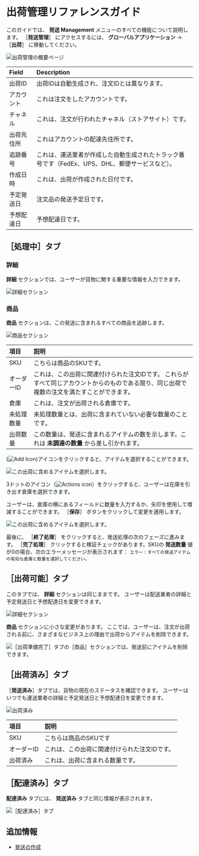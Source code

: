 # 出荷管理リファレンスガイド

このガイドでは、 **発送 Management** メニューのすべての機能について説明します。 ［**発送管理**］ にアクセスするには、 **グローバルアプリケーション** &rarr; ［**出荷**］ に移動してください。

![出荷管理の概要ページ](./shipments-management-reference-guide/images/01.png)

| Field | Description                                           |
|:----- |:----------------------------------------------------- |
| 出荷ID  | 出荷IDは自動生成され、注文IDとは異なります。                              |
| アカウント | これは注文をしたアカウントです。                                      |
| チャネル  | これは、注文が行われたチャネル（ストアサイト）です。                            |
| 出荷先住所 | これはアカウントの配達先住所です。                                     |
| 追跡番号  | これは、運送業者が作成した自動生成されたトラック番号です（FedEx、UPS、DHL、郵便サービスなど）。 |
| 作成日時  | これは、出荷が作成された日付です。                                     |
| 予定発送日 | 注文品の発送予定日です。                                          |
| 予想配達日 | 予想配達日です。                                              |

## ［処理中］タブ

### 詳細

**詳細** セクションでは、ユーザーが貨物に関する重要な情報を入力できます。

![詳細セクション](./shipments-management-reference-guide/images/04.png)

### 商品

**商品** セクションは、この発送に含まれるすべての商品を追跡します。

![商品セクション](./shipments-management-reference-guide/images/02.png)

| 項目     | 説明                                                                      |
|:------ |:----------------------------------------------------------------------- |
| SKU    | こちらは商品のSKUです。                                                           |
| オーダーID | これは、この出荷に関連付けられた注文IDです。 これらがすべて同じアカウントからのものである限り、同じ出荷で複数の注文を満たすことができます。 |
| 倉庫     | これは、注文が出荷される倉庫です。                                                       |
| 未処理数量  | 未処理数量とは、出荷に含まれていない必要な数量のことです。                                           |
| 出荷数量   | この数量は、発送に含まれるアイテムの数を示します。これは **未調達の数量** から差し引かれます。                         |

(![Add Icon](../../images/icon-add.png))アイコンをクリックすると、アイテムを選択することができます。

![この出荷に含めるアイテムを選択します。](./shipments-management-reference-guide/images/03.png)

3ドットのアイコン（![Actions icon](../../images/icon-actions.png)）をクリックすると、ユーザーは在庫を引き出す倉庫を選択できます。

ユーザーは、倉庫の横にあるフィールドに数量を入力するか、矢印を使用して増減することができます。 ［**保存**］ ボタンをクリックして変更を適用します。

![この出荷に含めるアイテムを選択します。](./shipments-management-reference-guide/images/05.png)

最後に、 ［**終了処理**］ をクリックすると、発送処理の次のフェーズに進みます。 ［**完了処理**］ クリックすると検証チェックがあります。SKUの **発送数量** 値が0の場合、次のエラーメッセージが表示されます： `エラー：すべての発送アイテムの有効な倉庫と数量を選択してください。`

## ［出荷可能］タブ

このタブでは、 **詳細** セクションは同じままです。 ユーザーは配送業者の詳細と予定発送日と予想配達日を変更できます。

![詳細セクション](./shipments-management-reference-guide/images/04.png)

**商品** セクションに小さな変更があります。 ここでは、ユーザーは、注文が出荷される前に、さまざまなビジネス上の理由で出荷からアイテムを削除できます。

![［出荷準備完了］タブの［商品］セクションでは、発送前にアイテムを削除できます。](./shipments-management-reference-guide/images/06.png)

## ［出荷済み］タブ

［**発送済み**］タブでは、貨物の現在のステータスを確認できます。 ユーザーはいつでも運送業者の詳細と予定発送日と予想配達日を変更できます。

![出荷済み](./shipments-management-reference-guide/images/07.png)

| 項目     | 説明                      |
|:------ |:----------------------- |
| SKU    | こちらは商品のSKUです            |
| オーダーID | これは、この出荷に関連付けられた注文IDです。 |
| 出荷済み   | これは、出荷に含まれる数量です。        |

## ［配達済み］タブ

**配達済み** タブには、 **発送済み** タブと同じ情報が表示されます。

![［配達済み］タブ](./shipments-management-reference-guide/images/08.png)

## 追加情報

* [発送の作成](./creating-a-shipment.md)
